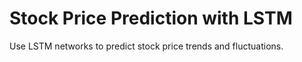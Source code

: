 # Stock Price Prediction with LSTM
Use LSTM networks to predict stock price trends and fluctuations.

